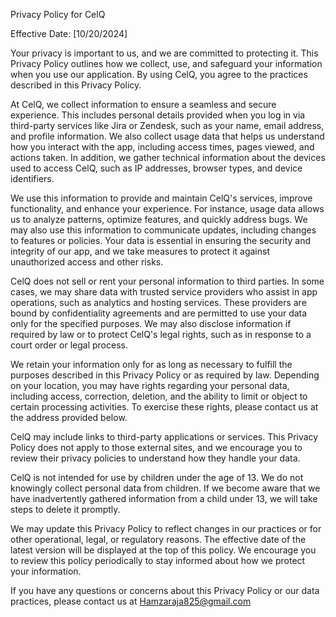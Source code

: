 Privacy Policy for CelQ

Effective Date: [10/20/2024]

Your privacy is important to us, and we are committed to protecting it. This Privacy Policy outlines how we collect, use, and safeguard your information when you use our application. By using CelQ, you agree to the practices described in this Privacy Policy.

At CelQ, we collect information to ensure a seamless and secure experience. This includes personal details provided when you log in via third-party services like Jira or Zendesk, such as your name, email address, and profile information. We also collect usage data that helps us understand how you interact with the app, including access times, pages viewed, and actions taken. In addition, we gather technical information about the devices used to access CelQ, such as IP addresses, browser types, and device identifiers.

We use this information to provide and maintain CelQ's services, improve functionality, and enhance your experience. For instance, usage data allows us to analyze patterns, optimize features, and quickly address bugs. We may also use this information to communicate updates, including changes to features or policies. Your data is essential in ensuring the security and integrity of our app, and we take measures to protect it against unauthorized access and other risks.

CelQ does not sell or rent your personal information to third parties. In some cases, we may share data with trusted service providers who assist in app operations, such as analytics and hosting services. These providers are bound by confidentiality agreements and are permitted to use your data only for the specified purposes. We may also disclose information if required by law or to protect CelQ's legal rights, such as in response to a court order or legal process.

We retain your information only for as long as necessary to fulfill the purposes described in this Privacy Policy or as required by law. Depending on your location, you may have rights regarding your personal data, including access, correction, deletion, and the ability to limit or object to certain processing activities. To exercise these rights, please contact us at the address provided below.

CelQ may include links to third-party applications or services. This Privacy Policy does not apply to those external sites, and we encourage you to review their privacy policies to understand how they handle your data.

CelQ is not intended for use by children under the age of 13. We do not knowingly collect personal data from children. If we become aware that we have inadvertently gathered information from a child under 13, we will take steps to delete it promptly.

We may update this Privacy Policy to reflect changes in our practices or for other operational, legal, or regulatory reasons. The effective date of the latest version will be displayed at the top of this policy. We encourage you to review this policy periodically to stay informed about how we protect your information.

If you have any questions or concerns about this Privacy Policy or our data practices, please contact us at Hamzaraja825@gmail.com
